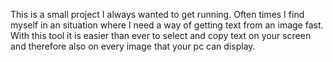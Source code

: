 This is a small project I always wanted to get running. Often times I find myself in an situation where I need a way of getting text from an image fast. With this tool it is easier than ever to select and copy text on your screen and therefore also on every image that your pc can display.

